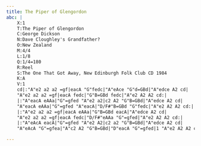 ```yaml
---
title: The Piper of Glengordon
abc: |
    X:1
    T:The Piper of Glengordon
    C:George Dickson
    N:Dave Cloughley's Grandfather?
    O:New Zealand
    M:4/4
    L:1/8
    Q:1/4=180
    R:Reel
    S:The One That Got Away, New Edinburgh Folk Club CD 1984
    K:A
    V:1
    cd|:"A"e2 a2 a2 =gf|eacA "G"fedc|"A"eAce "G"d=GBd|"A"edce A2 cd|
    "A"e2 a2 a2 =gf|eacA fedc|"G"B=GBd fedc|"A"e2 A2 A2 cd:|
    |:"A"eacA eAAa|"G"=gfed "A"e2 a2|c2 A2 "G"B=GBd|"A"edce A2 cd|
    "A"eacA eAAa|"G"=gfed "A"eacA|"D/F#"B=GBd "G"fedc|"A"e2 A2 A2 cd:|
    |:"A"e2 a2 a2 =gf|eacA eAAa|"G"B=GBd eacA|"A"edce A2 cd|
    "A"e2 a2 a2 =gf|eacA fedc|"D/F#"eAAa "G"=gfed|"A"e2 A2 A2 cd:|
    |:"A"eAcA eacA|"G"=gfed "A"e2 A2|c2 a2 "G"B=GBd|"A"edce A2 cd|
    "A"eAcA "G"=gfea|"A"c2 A2 "G"B=GBd|"D"eacA "G"=gfed|1 "A"e2 A2 A2 cd:|2 "A"e2 A2 A2|]

---
```

